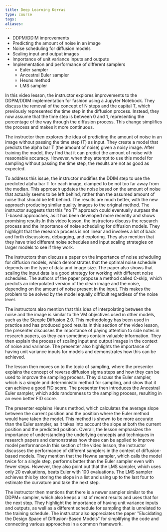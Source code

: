 ```yaml
---
title: Deep Learning Kerras
type: course
tags: 
aliases:
---
```

- DDPM/DDIM improvements
- Predicting the amount of noise in an image
- Noise scheduling for diffusion models
- Scaling input and output images
- Importance of unit variance inputs and outputs
- Implementation and performance of different samplers
    - Euler sampler
    - Ancestral Euler sampler
    - Heuns method
    - LMS sampler

In this video lesson, the instructor explores improvements to the DDPM/DDIM implementation for fashion using a Jupyter Notebook. They discuss the removal of the concept of N steps and the capital T, which previously represented the time step in the diffusion process. Instead, they now assume that the time step is between 0 and 1, representing the percentage of the way through the diffusion process. This change simplifies the process and makes it more continuous.

The instructor then explores the idea of predicting the amount of noise in an image without passing the time step (T) as input. They create a model that predicts the alpha bar T (the amount of noise) given a noisy image. After training the model, they find that it can predict the amount of noise with reasonable accuracy. However, when they attempt to use this model for sampling without passing the time step, the results are not as good as expected.

To address this issue, the instructor modifies the DDIM step to use the predicted alpha bar T for each image, clamped to be not too far away from the median. This approach updates the noise based on the amount of noise that actually seems to be left behind, rather than the assumed amount of noise that should be left behind. The results are much better, with the new approach producing similar quality images to the original method. The instructor suggests that this "no T" approach could eventually surpass the T-based approaches, as it has been developed more recently and shows promising results.In this video lesson, the instructors discuss the research process and the importance of noise scheduling for diffusion models. They highlight that the research process is not linear and involves a lot of back and forth discussions, debugging, and exploring. They also mention that they have tried different noise schedules and input scaling strategies on larger models to see if they work.

The instructors then discuss a paper on the importance of noise scheduling for diffusion models, which demonstrates that the optimal noise schedule depends on the type of data and image size. The paper also shows that scaling the input data is a good strategy for working with different noise schedules. The authors of the paper propose a method called C-skip, which predicts an interpolated version of the clean image and the noise, depending on the amount of noise present in the input. This makes the problem to be solved by the model equally difficult regardless of the noise level.

The instructors also mention that this idea of interpolating between the noise and the image is similar to the VM objectives used in other models, such as the Steeple Diffusion 2.0. This methodology has been used in practice and has produced good results.In this section of the video lesson, the presenter discusses the importance of paying attention to side notes in research papers, as they can sometimes contain valuable information. They then explain the process of scaling input and output images in the context of noise and variance. The presenter also highlights the importance of having unit variance inputs for models and demonstrates how this can be achieved.

The lesson then moves on to the topic of sampling, where the presenter explains the concept of reverse diffusion sigma steps and how they can be used to improve the sampling process. They discuss the Euler sampler, which is a simple and deterministic method for sampling, and show that it can achieve a good FID score. The presenter then introduces the Ancestral Euler sampler, which adds randomness to the sampling process, resulting in an even better FID score.

The presenter explains Heuns method, which calculates the average slope between the current position and the position where the Euler method would have taken the model. This method is shown to be more accurate than the Euler sampler, as it takes into account the slope at both the current position and the predicted position. Overall, the lesson emphasizes the importance of understanding the underlying concepts and techniques in research papers and demonstrates how these can be applied to improve model performance.In this section of the video lesson, the instructor discusses the performance of different samplers in the context of diffusion-based models. They mention that the Hewne sampler, which calls the model twice for a single step, performs better than the Euler sampler even with fewer steps. However, they also point out that the LMS sampler, which uses only 20 evaluations, beats Euler with 100 evaluations. The LMS sampler achieves this by storing the slope in a list and using up to the last four to estimate the curvature and take the next step.

The instructor then mentions that there is a newer sampler similar to the DDPM+ sampler, which also keeps a list of recent results and uses that for the next step. They highlight the importance of having unit variance inputs and outputs, as well as a different schedule for sampling that is unrelated to the training schedule. The instructor also appreciates the paper "Elucidating the Design Space of Diffusion-Based Models" for simplifying the code and connecting various approaches in a common framework.
